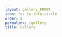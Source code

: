```yaml
---
layout: gallery_FRONT
icon: fas fa-info-circle
order: 2
permalink: /gallery
title: Gallery
---
```


